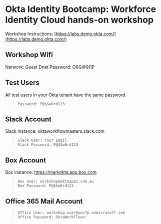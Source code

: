 ﻿
# Okta Identity Bootcamp: Workforce Identity Cloud hands-on workshop

Workshop Instructions: [https://labs.demo.okta.com/](https://labs.demo.okta.com/)

## Workshop Wifi
Network: Guest Dnet
Password: O6G@9[]P

## Test Users
All test users in your Okta tenant have the same password.
>     Password: P@$$w0rd123

## Slack Account 
Slack instance: oktaworkflowmasters.slack.com
>     Slack User: Your Email
>     Slack Password: P@$$w0rd123

## Box Account
Box instance: https://markokta.app.box.com
>     Box User: workshop@oktaapac.com.au
>     Box Password: P@$$w0rd123

## Office 365 Mail Account
>     Office User: workshop.user@xwc7p.onmicrosoft.com
>     Office Password: OktaWorkflows!


